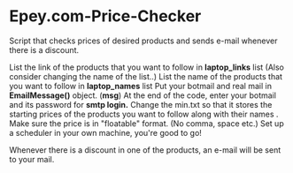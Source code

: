 # Epey.com-Price-Checker
Script that checks prices of desired products and sends e-mail whenever there is a discount.

List the link of the products that you want to follow in **laptop_links** list (Also consider changing the name of the list..)
List the name of the products that you want to follow in **laptop_names** list
Put your botmail and real mail in **EmailMessage()** object. (**msg**)
At the end of the code, enter your botmail and its password for **smtp login.**
Change the min.txt so that it stores the starting prices of the products you want to follow along with their names . Make sure the price is in "floatable" format. (No comma, space etc.)
Set up a scheduler in your own machine, you're good to go!

Whenever there is a discount in one of the products, an e-mail will be sent to your mail.



